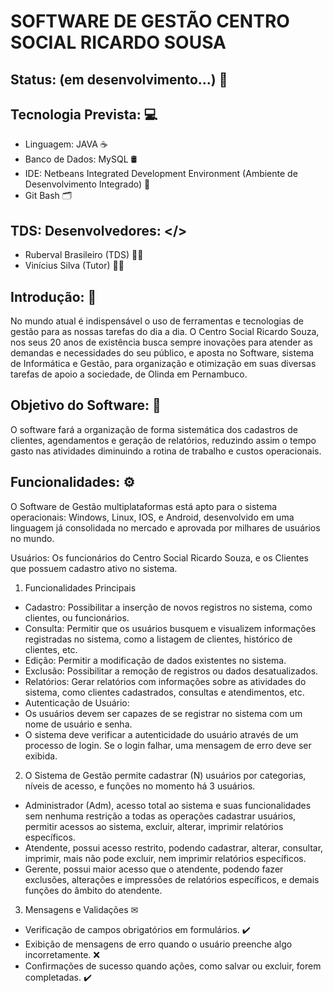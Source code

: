 # SOFTWARE DE GESTÃO CENTRO SOCIAL RICARDO SOUSA

## Status: (em desenvolvimento...) 🔄

## Tecnologia Prevista: 💻
- Linguagem: JAVA ☕
- Banco de Dados: MySQL 🛢️
- IDE: Netbeans Integrated Development Environment (Ambiente de Desenvolvimento Integrado) 🧊
- Git Bash 🗂️

## TDS: Desenvolvedores: </>
- Ruberval Brasileiro (TDS) 👨‍💻
- Vinícius Silva (Tutor) 👨‍🏫

## Introdução: 🧾
No mundo atual é indispensável o uso de ferramentas e tecnologias de gestão para as nossas tarefas do dia a dia.
O Centro Social Ricardo Souza, nos seus 20 anos de existência busca sempre inovações para atender as demandas e necessidades do seu público, e aposta no Software, sistema de Informática e Gestão, para organização e otimização em suas diversas tarefas de apoio a sociedade, de Olinda em Pernambuco.


## Objetivo do Software: 🎯
O software fará a organização de forma sistemática dos cadastros de clientes, agendamentos e geração de relatórios, reduzindo assim o tempo gasto nas atividades diminuindo a rotina de trabalho e custos operacionais.


## Funcionalidades: ⚙️
O Software de Gestão multiplataformas está apto para o sistema operacionais: Windows, Linux, IOS, e Android, desenvolvido em uma linguagem já consolidada no mercado e aprovada por milhares de usuários no mundo.

Usuários: Os funcionários do Centro Social Ricardo Souza, e os Clientes que possuem cadastro ativo no sistema.
1. Funcionalidades Principais
- Cadastro: Possibilitar a inserção de novos registros no sistema, como clientes, ou funcionários.
- Consulta: Permitir que os usuários busquem e visualizem informações registradas no sistema, como a listagem de clientes, histórico de clientes, etc.
- Edição: Permitir a modificação de dados existentes no sistema.
- Exclusão: Possibilitar a remoção de registros ou dados desatualizados.
- Relatórios: Gerar relatórios com informações sobre as atividades do sistema, como clientes cadastrados, consultas e atendimentos, etc.
- Autenticação de Usuário:
- Os usuários devem ser capazes de se registrar no sistema com um nome de usuário e senha.
- O sistema deve verificar a autenticidade do usuário através de um processo de login.
  Se o login falhar, uma mensagem de erro deve ser exibida.

2. O Sistema de Gestão permite cadastrar (N) usuários por categorias, níveis de acesso, e funções no momento há 3 usuários.
- Administrador (Adm), acesso total ao sistema e suas funcionalidades sem nenhuma restrição a todas as operações cadastrar usuários, permitir acessos ao sistema, excluir, alterar, imprimir relatórios específicos.
- Atendente, possui acesso restrito, podendo cadastrar, alterar, consultar, imprimir, mais não pode excluir, nem imprimir relatórios específicos.
- Gerente, possui maior acesso que o atendente, podendo fazer exclusões, alterações e impressões de relatórios específicos, e demais funções do âmbito do atendente.

3. Mensagens e Validações ✉
- Verificação de campos obrigatórios em formulários. ✔️
- Exibição de mensagens de erro quando o usuário preenche algo incorretamente. ❌
- Confirmações de sucesso quando ações, como salvar ou excluir, forem completadas. ✔️

